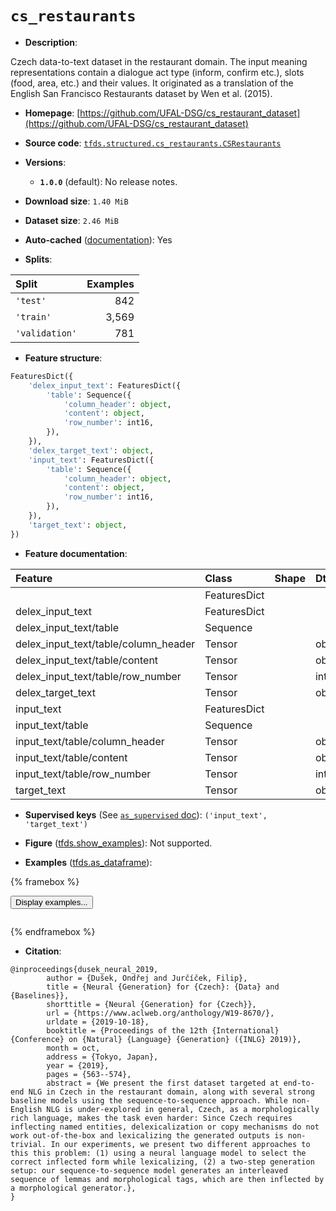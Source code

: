 <div itemscope itemtype="http://schema.org/Dataset">
  <div itemscope itemprop="includedInDataCatalog" itemtype="http://schema.org/DataCatalog">
    <meta itemprop="name" content="TensorFlow Datasets" />
  </div>
  <meta itemprop="name" content="cs_restaurants" />
  <meta itemprop="description" content="Czech data-to-text dataset in the restaurant domain. The input meaning representations&#10;contain a dialogue act type (inform, confirm etc.), slots (food, area, etc.) and their values.&#10;It originated as a translation of the English San Francisco Restaurants dataset by Wen et al. (2015).&#10;&#10;To use this dataset:&#10;&#10;```python&#10;import tensorflow_datasets as tfds&#10;&#10;ds = tfds.load(&#x27;cs_restaurants&#x27;, split=&#x27;train&#x27;)&#10;for ex in ds.take(4):&#10;  print(ex)&#10;```&#10;&#10;See [the guide](https://www.tensorflow.org/datasets/overview) for more&#10;informations on [tensorflow_datasets](https://www.tensorflow.org/datasets).&#10;&#10;" />
  <meta itemprop="url" content="https://www.tensorflow.org/datasets/catalog/cs_restaurants" />
  <meta itemprop="sameAs" content="https://github.com/UFAL-DSG/cs_restaurant_dataset" />
  <meta itemprop="citation" content="@inproceedings{dusek_neural_2019,&#10;        author = {Dušek, Ondřej and Jurčíček, Filip},&#10;        title = {Neural {Generation} for {Czech}: {Data} and {Baselines}},&#10;        shorttitle = {Neural {Generation} for {Czech}},&#10;        url = {https://www.aclweb.org/anthology/W19-8670/},&#10;        urldate = {2019-10-18},&#10;        booktitle = {Proceedings of the 12th {International} {Conference} on {Natural} {Language} {Generation} ({INLG} 2019)},&#10;        month = oct,&#10;        address = {Tokyo, Japan},&#10;        year = {2019},&#10;        pages = {563--574},&#10;        abstract = {We present the first dataset targeted at end-to-end NLG in Czech in the restaurant domain, along with several strong baseline models using the sequence-to-sequence approach. While non-English NLG is under-explored in general, Czech, as a morphologically rich language, makes the task even harder: Since Czech requires inflecting named entities, delexicalization or copy mechanisms do not work out-of-the-box and lexicalizing the generated outputs is non-trivial. In our experiments, we present two different approaches to this this problem: (1) using a neural language model to select the correct inflected form while lexicalizing, (2) a two-step generation setup: our sequence-to-sequence model generates an interleaved sequence of lemmas and morphological tags, which are then inflected by a morphological generator.},&#10;}" />
</div>

# `cs_restaurants`


*   **Description**:

Czech data-to-text dataset in the restaurant domain. The input meaning
representations contain a dialogue act type (inform, confirm etc.), slots (food,
area, etc.) and their values. It originated as a translation of the English San
Francisco Restaurants dataset by Wen et al. (2015).

*   **Homepage**:
    [https://github.com/UFAL-DSG/cs_restaurant_dataset](https://github.com/UFAL-DSG/cs_restaurant_dataset)

*   **Source code**:
    [`tfds.structured.cs_restaurants.CSRestaurants`](https://github.com/tensorflow/datasets/tree/master/tensorflow_datasets/structured/cs_restaurants/cs_restaurants.py)

*   **Versions**:

    *   **`1.0.0`** (default): No release notes.

*   **Download size**: `1.40 MiB`

*   **Dataset size**: `2.46 MiB`

*   **Auto-cached**
    ([documentation](https://www.tensorflow.org/datasets/performances#auto-caching)):
    Yes

*   **Splits**:

Split          | Examples
:------------- | -------:
`'test'`       | 842
`'train'`      | 3,569
`'validation'` | 781

*   **Feature structure**:

```python
FeaturesDict({
    'delex_input_text': FeaturesDict({
        'table': Sequence({
            'column_header': object,
            'content': object,
            'row_number': int16,
        }),
    }),
    'delex_target_text': object,
    'input_text': FeaturesDict({
        'table': Sequence({
            'column_header': object,
            'content': object,
            'row_number': int16,
        }),
    }),
    'target_text': object,
})
```

*   **Feature documentation**:

Feature                              | Class        | Shape | Dtype  | Description
:----------------------------------- | :----------- | :---- | :----- | :----------
                                     | FeaturesDict |       |        |
delex_input_text                     | FeaturesDict |       |        |
delex_input_text/table               | Sequence     |       |        |
delex_input_text/table/column_header | Tensor       |       | object |
delex_input_text/table/content       | Tensor       |       | object |
delex_input_text/table/row_number    | Tensor       |       | int16  |
delex_target_text                    | Tensor       |       | object |
input_text                           | FeaturesDict |       |        |
input_text/table                     | Sequence     |       |        |
input_text/table/column_header       | Tensor       |       | object |
input_text/table/content             | Tensor       |       | object |
input_text/table/row_number          | Tensor       |       | int16  |
target_text                          | Tensor       |       | object |

*   **Supervised keys** (See
    [`as_supervised` doc](https://www.tensorflow.org/datasets/api_docs/python/tfds/load#args)):
    `('input_text', 'target_text')`

*   **Figure**
    ([tfds.show_examples](https://www.tensorflow.org/datasets/api_docs/python/tfds/visualization/show_examples)):
    Not supported.

*   **Examples**
    ([tfds.as_dataframe](https://www.tensorflow.org/datasets/api_docs/python/tfds/as_dataframe)):

<!-- mdformat off(HTML should not be auto-formatted) -->

{% framebox %}

<button id="displaydataframe">Display examples...</button>
<div id="dataframecontent" style="overflow-x:auto"></div>
<script>
const url = "https://storage.googleapis.com/tfds-data/visualization/dataframe/cs_restaurants-1.0.0.html";
const dataButton = document.getElementById('displaydataframe');
dataButton.addEventListener('click', async () => {
  // Disable the button after clicking (dataframe loaded only once).
  dataButton.disabled = true;

  const contentPane = document.getElementById('dataframecontent');
  try {
    const response = await fetch(url);
    // Error response codes don't throw an error, so force an error to show
    // the error message.
    if (!response.ok) throw Error(response.statusText);

    const data = await response.text();
    contentPane.innerHTML = data;
  } catch (e) {
    contentPane.innerHTML =
        'Error loading examples. If the error persist, please open '
        + 'a new issue.';
  }
});
</script>

{% endframebox %}

<!-- mdformat on -->

*   **Citation**:

```
@inproceedings{dusek_neural_2019,
        author = {Dušek, Ondřej and Jurčíček, Filip},
        title = {Neural {Generation} for {Czech}: {Data} and {Baselines}},
        shorttitle = {Neural {Generation} for {Czech}},
        url = {https://www.aclweb.org/anthology/W19-8670/},
        urldate = {2019-10-18},
        booktitle = {Proceedings of the 12th {International} {Conference} on {Natural} {Language} {Generation} ({INLG} 2019)},
        month = oct,
        address = {Tokyo, Japan},
        year = {2019},
        pages = {563--574},
        abstract = {We present the first dataset targeted at end-to-end NLG in Czech in the restaurant domain, along with several strong baseline models using the sequence-to-sequence approach. While non-English NLG is under-explored in general, Czech, as a morphologically rich language, makes the task even harder: Since Czech requires inflecting named entities, delexicalization or copy mechanisms do not work out-of-the-box and lexicalizing the generated outputs is non-trivial. In our experiments, we present two different approaches to this this problem: (1) using a neural language model to select the correct inflected form while lexicalizing, (2) a two-step generation setup: our sequence-to-sequence model generates an interleaved sequence of lemmas and morphological tags, which are then inflected by a morphological generator.},
}
```

